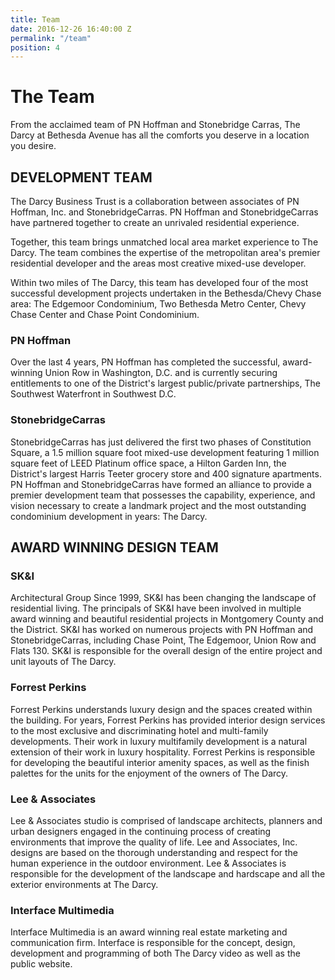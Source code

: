 ```yaml
---
title: Team
date: 2016-12-26 16:40:00 Z
permalink: "/team"
position: 4
---
```


# The Team

From the acclaimed team of PN Hoffman and Stonebridge Carras, The Darcy at Bethesda Avenue has all the comforts you deserve in a location you desire.

## DEVELOPMENT TEAM

The Darcy Business Trust is a collaboration between associates of PN Hoffman, Inc. and StonebridgeCarras. PN Hoffman and StonebridgeCarras have partnered together to create an unrivaled residential experience.

Together, this team brings unmatched local area market experience to The Darcy. The team combines the expertise of the metropolitan area's premier residential developer and the areas most creative mixed-use developer.

Within two miles of The Darcy, this team has developed four of the most successful development projects undertaken in the Bethesda/Chevy Chase area: The Edgemoor Condominium, Two Bethesda Metro Center, Chevy Chase Center and Chase Point Condominium.

### PN Hoffman

Over the last 4 years, PN Hoffman has completed the successful, award-winning Union Row in Washington, D.C. and is currently securing entitlements to one of the District's largest public/private partnerships, The Southwest Waterfront in Southwest D.C.

### StonebridgeCarras

StonebridgeCarras has just delivered the first two phases of Constitution Square, a 1.5 million square foot mixed-use development featuring 1 million square feet of LEED Platinum office space, a Hilton Garden Inn, the District's largest Harris Teeter grocery store and 400 signature apartments. PN Hoffman and StonebridgeCarras have formed an alliance to provide a premier development team that possesses the capability, experience, and vision necessary to create a landmark project and the most outstanding condominium development in years: The Darcy.

## AWARD WINNING DESIGN TEAM

### SK&I

Architectural Group Since 1999, SK&I has been changing the landscape of residential living. The principals of SK&I have been involved in multiple award winning and beautiful residential projects in Montgomery County and the District. SK&I has worked on numerous projects with PN Hoffman and StonebridgeCarras, including Chase Point, The Edgemoor, Union Row and Flats 130. SK&I is responsible for the overall design of the entire project and unit layouts of The Darcy.

### Forrest Perkins

Forrest Perkins understands luxury design and the spaces created within the building. For years, Forrest Perkins has provided interior design services to the most exclusive and discriminating hotel and multi-family developments. Their work in luxury multifamily development is a natural extension of their work in luxury hospitality. Forrest Perkins is responsible for developing the beautiful interior amenity spaces, as well as the finish palettes for the units for the enjoyment of the owners of The Darcy.

### Lee & Associates

Lee & Associates studio is comprised of landscape architects, planners and urban designers engaged in the continuing process of creating environments that improve the quality of life. Lee and Associates, Inc. designs are based on the thorough understanding and respect for the human experience in the outdoor environment. Lee & Associates is responsible for the development of the landscape and hardscape and all the exterior environments at The Darcy.

### Interface Multimedia

Interface Multimedia is an award winning real estate marketing and communication firm. Interface is responsible for the concept, design, development and programming of both The Darcy video as well as the public website.
